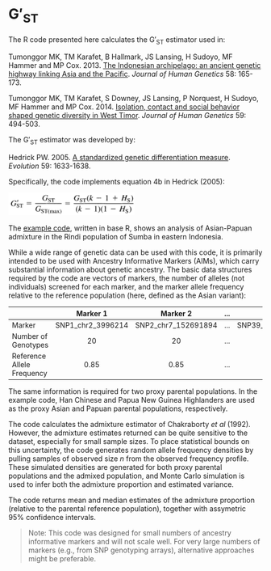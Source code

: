 # G&prime;<sub>ST</sub>

The R code presented here calculates the G&prime;<sub>ST</sub> estimator used in:

Tumonggor MK, TM Karafet, B Hallmark, JS Lansing, H Sudoyo, MF Hammer and MP Cox. 2013. [The Indonesian archipelago: an ancient genetic highway linking Asia and the Pacific](https://doi.org/10.1038/jhg.2012.154). *Journal of Human Genetics* 58: 165-173.

Tumonggor MK, TM Karafet, S Downey, JS Lansing, P Norquest, H Sudoyo, MF Hammer and MP Cox. 2014. [Isolation, contact and social behavior shaped genetic diversity in West Timor](https://doi.org/10.1038/jhg.2014.62). *Journal of Human Genetics* 59: 494-503.

The G&prime;<sub>ST</sub> estimator was developed by:

Hedrick PW. 2005. [A standardized genetic differentiation measure](https://doi.org/10.1111/j.0014-3820.2005.tb01814.x). *Evolution* 59: 1633-1638.

Specifically, the code implements equation 4b in Hedrick (2005):

<img src="Hedrick_Equation4b.jpg" width="250"/>




The [example code](admixture_estimator.R), written in base R, shows an analysis of Asian-Papuan admixture in the Rindi population of Sumba in eastern Indonesia.

While a wide range of genetic data can be used with this code, it is primarily intended to be used with Ancestry Informative Markers (AIMs), which carry substantial information about genetic ancestry.  The basic data structures required by the code are vectors of markers, the number of alleles (not individuals) screened for each marker, and the marker allele frequency relative to the reference population (here, defined as the Asian variant):

|       | Marker 1 | Marker 2  | ... | Marker *n* |
| :--- | :---: | :---: | :---: | :---: |
| Marker | SNP1_chr2_3996214 | SNP2_chr7_152691894 | ... | SNP39_chr22_1984584 |
| Number of Genotypes | 20 | 20 | ... | 20 |
| Reference Allele Frequency | 0.85 | 0.85 | ... | 0.60 |

The same information is required for two proxy parental populations.  In the example code, Han Chinese and Papua New Guinea Highlanders are used as the proxy Asian and Papuan parental populations, respectively.

The code calculates the admixture estimator of Chakraborty *et al* (1992). However, the admixture estimates returned can be quite sensitive to the dataset, especially for small sample sizes. To place statistical bounds on this uncertainty, the code generates random allele frequency densities by pulling samples of observed size *n* from the observed frequency profile. These simulated densities are generated for both proxy parental populations and the admixed population, and Monte Carlo simulation is used to infer both the admixture proportion and estimated variance.

The code returns mean and median estimates of the admixture proportion (relative to the parental reference population), together with assymetric 95% confidence intervals.

> Note: This code was designed for small numbers of ancestry informative markers and will not scale well. For very large numbers of markers (e.g., from SNP genotyping arrays), alternative approaches might be preferable.
